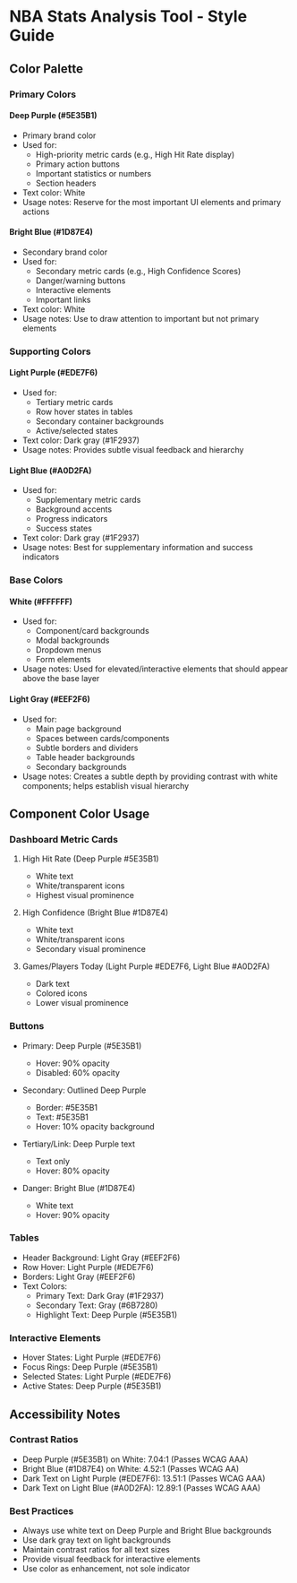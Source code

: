 # NBA Stats Analysis Tool - Style Guide

## Color Palette

### Primary Colors

#### Deep Purple (#5E35B1)
- Primary brand color
- Used for:
  - High-priority metric cards (e.g., High Hit Rate display)
  - Primary action buttons
  - Important statistics or numbers
  - Section headers
- Text color: White
- Usage notes: Reserve for the most important UI elements and primary actions

#### Bright Blue (#1D87E4)
- Secondary brand color
- Used for:
  - Secondary metric cards (e.g., High Confidence Scores)
  - Danger/warning buttons
  - Interactive elements
  - Important links
- Text color: White
- Usage notes: Use to draw attention to important but not primary elements

### Supporting Colors

#### Light Purple (#EDE7F6)
- Used for:
  - Tertiary metric cards
  - Row hover states in tables
  - Secondary container backgrounds
  - Active/selected states
- Text color: Dark gray (#1F2937)
- Usage notes: Provides subtle visual feedback and hierarchy

#### Light Blue (#A0D2FA)
- Used for:
  - Supplementary metric cards
  - Background accents
  - Progress indicators
  - Success states
- Text color: Dark gray (#1F2937)
- Usage notes: Best for supplementary information and success indicators

### Base Colors

#### White (#FFFFFF)
- Used for:
  - Component/card backgrounds
  - Modal backgrounds
  - Dropdown menus
  - Form elements
- Usage notes: Used for elevated/interactive elements that should appear above the base layer

#### Light Gray (#EEF2F6)
- Used for:
  - Main page background
  - Spaces between cards/components
  - Subtle borders and dividers
  - Table header backgrounds
  - Secondary backgrounds
- Usage notes: Creates a subtle depth by providing contrast with white components; helps establish visual hierarchy

## Component Color Usage

### Dashboard Metric Cards
1. High Hit Rate (Deep Purple #5E35B1)
   - White text
   - White/transparent icons
   - Highest visual prominence

2. High Confidence (Bright Blue #1D87E4)
   - White text
   - White/transparent icons
   - Secondary visual prominence

3. Games/Players Today (Light Purple #EDE7F6, Light Blue #A0D2FA)
   - Dark text
   - Colored icons
   - Lower visual prominence

### Buttons
- Primary: Deep Purple (#5E35B1)
  - Hover: 90% opacity
  - Disabled: 60% opacity

- Secondary: Outlined Deep Purple
  - Border: #5E35B1
  - Text: #5E35B1
  - Hover: 10% opacity background

- Tertiary/Link: Deep Purple text
  - Text only
  - Hover: 80% opacity

- Danger: Bright Blue (#1D87E4)
  - White text
  - Hover: 90% opacity

### Tables
- Header Background: Light Gray (#EEF2F6)
- Row Hover: Light Purple (#EDE7F6)
- Borders: Light Gray (#EEF2F6)
- Text Colors:
  - Primary Text: Dark Gray (#1F2937)
  - Secondary Text: Gray (#6B7280)
  - Highlight Text: Deep Purple (#5E35B1)

### Interactive Elements
- Hover States: Light Purple (#EDE7F6)
- Focus Rings: Deep Purple (#5E35B1)
- Selected States: Light Purple (#EDE7F6)
- Active States: Deep Purple (#5E35B1)

## Accessibility Notes

### Contrast Ratios
- Deep Purple (#5E35B1) on White: 7.04:1 (Passes WCAG AAA)
- Bright Blue (#1D87E4) on White: 4.52:1 (Passes WCAG AA)
- Dark Text on Light Purple (#EDE7F6): 13.51:1 (Passes WCAG AAA)
- Dark Text on Light Blue (#A0D2FA): 12.89:1 (Passes WCAG AAA)

### Best Practices
- Always use white text on Deep Purple and Bright Blue backgrounds
- Use dark gray text on light backgrounds
- Maintain contrast ratios for all text sizes
- Provide visual feedback for interactive elements
- Use color as enhancement, not sole indicator